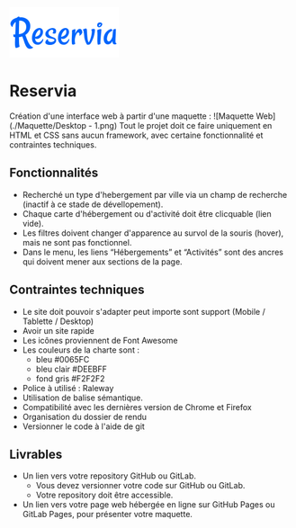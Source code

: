 ![Logo Réservia](./images/logo/Reservia.svg)
# Reservia
Création d'une interface web à partir d'une maquette :
![Maquette Web](./Maquette/Desktop - 1.png)
Tout le projet doit ce faire uniquement en HTML et CSS sans aucun framework, avec certaine fonctionnalité et contraintes techniques.
## Fonctionnalités

- Recherché un type d'hebergement par ville via un champ de recherche (inactif à ce stade de dévellopement).
- Chaque carte d'hébergement ou d'activité doit être clicquable (lien vide).
- Les filtres doivent changer d'apparence au survol de la souris (hover), mais ne sont pas fonctionnel.
- Dans le menu, les liens “Hébergements” et “Activités” sont des ancres qui doivent mener aux sections de la page.

## Contraintes techniques

- Le site doit pouvoir s'adapter peut importe sont support (Mobile / Tablette / Desktop)
- Avoir un site rapide
- Les icônes proviennent de Font Awesome
- Les couleurs de la charte sont :
    - bleu #0065FC
    - bleu clair #DEEBFF
    - fond gris #F2F2F2
- Police à utilisé : Raleway
- Utilisation de balise sémantique.
- Compatibilité avec les dernières version de Chrome et Firefox
- Organisation du dossier de rendu
- Versionner le code à l'aide de git

## Livrables
- Un lien vers votre repository GitHub ou GitLab.
    - Vous devez versionner votre code sur GitHub ou GitLab.
    - Votre repository doit être accessible.
- Un lien vers votre page web hébergée en ligne sur GitHub Pages ou GitLab Pages, pour présenter votre maquette.
